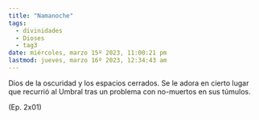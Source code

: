 ```yaml
---
title: "Namanoche"
tags:
  - divinidades
  - Dioses
  - tag3
date: miércoles, marzo 15º 2023, 11:00:21 pm
lastmod: jueves, marzo 16º 2023, 12:34:43 am
---
```


Dios de la oscuridad y los espacios cerrados. Se le adora en cierto lugar que recurrió al Umbral tras un problema con no-muertos en sus túmulos.

(Ep. 2x01)
